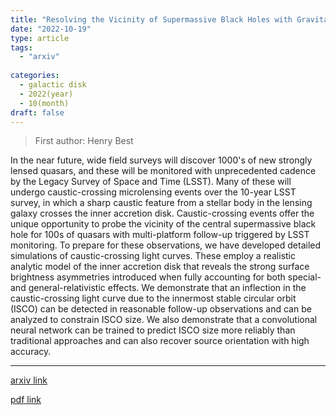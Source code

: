 ```yaml
---
title: "Resolving the Vicinity of Supermassive Black Holes with Gravitational Microlensing"
date: "2022-10-19"
type: article
tags:
  - "arxiv"
  
categories:
  - galactic disk
  - 2022(year)
  - 10(month)
draft: false
---
```

> First author: Henry Best

 In the near future, wide field surveys will discover 1000's of new strongly
lensed quasars, and these will be monitored with unprecedented cadence by the
Legacy Survey of Space and Time (LSST). Many of these will undergo
caustic-crossing microlensing events over the 10-year LSST survey, in which a
sharp caustic feature from a stellar body in the lensing galaxy crosses the
inner accretion disk. Caustic-crossing events offer the unique opportunity to
probe the vicinity of the central supermassive black hole for 100s of quasars
with multi-platform follow-up triggered by LSST monitoring. To prepare for
these observations, we have developed detailed simulations of caustic-crossing
light curves. These employ a realistic analytic model of the inner accretion
disk that reveals the strong surface brightness asymmetries introduced when
fully accounting for both special- and general-relativistic effects. We
demonstrate that an inflection in the caustic-crossing light curve due to the
innermost stable circular orbit (ISCO) can be detected in reasonable follow-up
observations and can be analyzed to constrain ISCO size. We also demonstrate
that a convolutional neural network can be trained to predict ISCO size more
reliably than traditional approaches and can also recover source orientation
with high accuracy.

---
[arxiv link](http://arxiv.org/abs/2210.10500v2)

[pdf link](http://arxiv.org/pdf/2210.10500v2)